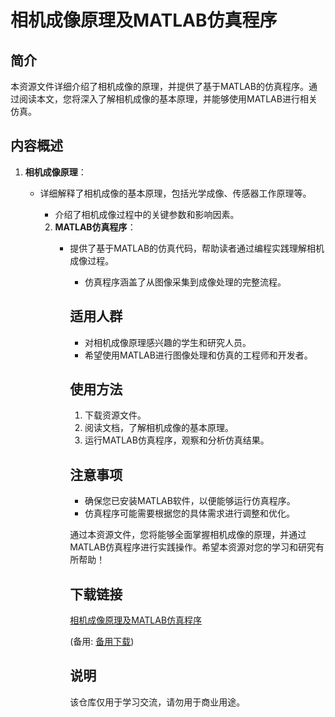 # 相机成像原理及MATLAB仿真程序

## 简介
本资源文件详细介绍了相机成像的原理，并提供了基于MATLAB的仿真程序。通过阅读本文，您将深入了解相机成像的基本原理，并能够使用MATLAB进行相关仿真。

## 内容概述
1. **相机成像原理**：
   - 详细解释了相机成像的基本原理，包括光学成像、传感器工作原理等。
      - 介绍了相机成像过程中的关键参数和影响因素。

      2. **MATLAB仿真程序**：
         - 提供了基于MATLAB的仿真代码，帮助读者通过编程实践理解相机成像过程。
            - 仿真程序涵盖了从图像采集到成像处理的完整流程。

            ## 适用人群
            - 对相机成像原理感兴趣的学生和研究人员。
            - 希望使用MATLAB进行图像处理和仿真的工程师和开发者。

            ## 使用方法
            1. 下载资源文件。
            2. 阅读文档，了解相机成像的基本原理。
            3. 运行MATLAB仿真程序，观察和分析仿真结果。

            ## 注意事项
            - 确保您已安装MATLAB软件，以便能够运行仿真程序。
            - 仿真程序可能需要根据您的具体需求进行调整和优化。

            通过本资源文件，您将能够全面掌握相机成像的原理，并通过MATLAB仿真程序进行实践操作。希望本资源对您的学习和研究有所帮助！

            ## 下载链接
            [相机成像原理及MATLAB仿真程序](https://pan.quark.cn/s/38fb37e0523d) 

            (备用: [备用下载](https://pan.baidu.com/s/1wqNHqc5SEPUJ-fxYIjGKow?pwd=1234))

            ## 说明

            该仓库仅用于学习交流，请勿用于商业用途。
